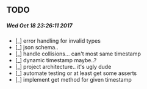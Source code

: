 ## TODO
##### Wed Oct 18 23:26:11 2017
- [_] error handling for invalid types
- [_] json schema.. 
- [_] handle collisions... can't most same timestamp
- [_] dynamic timestamp maybe..?
- [_] project architecture.. it's ugly dude
- [_] automate testing or at least get some asserts
- [_] implement get method for given timestamp
